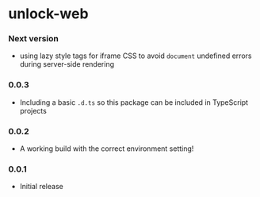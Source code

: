 # unlock-web

### Next version
- using lazy style tags for iframe CSS to avoid `document` undefined errors during server-side rendering

### 0.0.3
- Including a basic `.d.ts` so this package can be included in TypeScript projects

### 0.0.2
- A working build with the correct environment setting!

### 0.0.1
- Initial release
